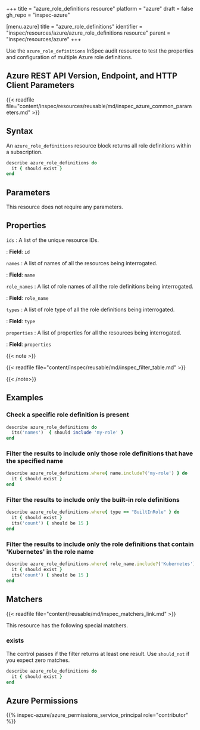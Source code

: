 +++
title = "azure_role_definitions resource"
platform = "azure"
draft = false
gh_repo = "inspec-azure"

[menu.azure]
title = "azure_role_definitions"
identifier = "inspec/resources/azure/azure_role_definitions resource"
parent = "inspec/resources/azure"
+++

Use the `azure_role_definitions` InSpec audit resource to test the properties and configuration of multiple Azure role definitions.

## Azure REST API Version, Endpoint, and HTTP Client Parameters

{{< readfile file="content/inspec/resources/reusable/md/inspec_azure_common_parameters.md" >}}

## Syntax

An `azure_role_definitions` resource block returns all role definitions within a subscription.

```ruby
describe azure_role_definitions do
  it { should exist }
end
```

## Parameters

This resource does not require any parameters.

## Properties

`ids`
: A list of the unique resource IDs.

: **Field**: `id`

`names`
: A list of names of all the resources being interrogated.

: **Field**: `name`

`role_names`
: A list of role names of all the role definitions being interrogated.

: **Field**: `role_name`

`types`
: A list of role type of all the role definitions being interrogated.

: **Field**: `type`

`properties`
: A list of properties for all the resources being interrogated.

: **Field**: `properties`

{{< note >}}

{{< readfile file="content/inspec/reusable/md/inspec_filter_table.md" >}}

{{< /note>}}

## Examples

### Check a specific role definition is present

```ruby
describe azure_role_definitions do
  its('names')  { should include 'my-role' }
end
```

### Filter the results to include only those role definitions that have the specified name

```ruby
describe azure_role_definitions.where{ name.include?('my-role') } do
  it { should exist }
end
```

### Filter the results to include only the built-in role definitions

```ruby
describe azure_role_definitions.where{ type == "BuiltInRole" } do
  it { should exist }
  its('count') { should be 15 }
end
```

### Filter the results to include only the role definitions that contain 'Kubernetes' in the role name

```ruby
describe azure_role_definitions.where{ role_name.include?('Kubernetes') } do
  it { should exist }
  its('count') { should be 15 }
end
```

## Matchers

{{< readfile file="content/reusable/md/inspec_matchers_link.md" >}}

This resource has the following special matchers.

### exists

The control passes if the filter returns at least one result. Use `should_not` if you expect zero matches.

```ruby
describe azure_role_definitions do
  it { should exist }
end
```

## Azure Permissions

{{% inspec-azure/azure_permissions_service_principal role="contributor" %}}
